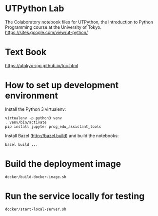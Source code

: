 # UTPython Lab
The Colaboratory notebook files for UTPython, the Introduction to Python Programming course at the University of Tokyo.
https://sites.google.com/view/ut-python/

# Text Book
https://utokyo-ipp.github.io/toc.html

# How to set up development environment

Install the Python 3 virtualenv:

```shell
virtualenv -p python3 venv
. venv/bin/activate
pip install jupyter prog_edu_assistant_tools
```

Install Bazel (http://bazel.build) and build
the notebooks:

```shell
bazel build ...
```

# Build the deployment image

```shell
docker/build-docker-image.sh
```

# Run the service locally for testing

```shell
docker/start-local-server.sh
```
